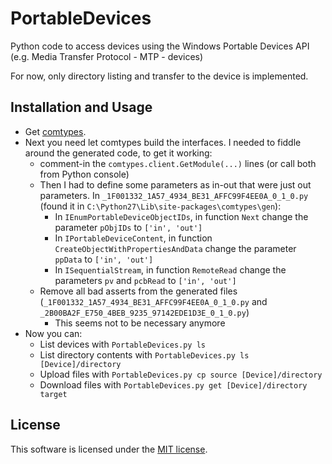 PortableDevices
===============

Python code to access devices using the Windows Portable Devices API  (e.g. Media Transfer Protocol - MTP - devices)

For now, only directory listing and transfer to the device is implemented.

Installation and Usage
----------------------

- Get [comtypes](https://pypi.python.org/pypi/comtypes).
- Next you need let comtypes build the interfaces. I needed to fiddle around the generated code, to get it working:
  - comment-in the `comtypes.client.GetModule(...)` lines (or call both from Python console)
  - Then I had to define some parameters as in-out that were just out parameters. In `_1F001332_1A57_4934_BE31_AFFC99F4EE0A_0_1_0.py` (found it in `C:\Python27\Lib\site-packages\comtypes\gen`):
    - In `IEnumPortableDeviceObjectIDs`, in function `Next` change the parameter `pObjIDs` to `['in', 'out']`
    - In `IPortableDeviceContent`, in function `CreateObjectWithPropertiesAndData` change the parameter `ppData` to `['in', 'out']`
    - In `ISequentialStream`, in function `RemoteRead` change the parameters `pv` and `pcbRead` to `['in', 'out']`
  - Remove all bad asserts from the generated files (`_1F001332_1A57_4934_BE31_AFFC99F4EE0A_0_1_0.py` and `_2B00BA2F_E750_4BEB_9235_97142EDE1D3E_0_1_0.py`)
    - This seems not to be necessary anymore
- Now you can:
  - List devices with `PortableDevices.py ls`
  - List directory contents with `PortableDevices.py ls [Device]/directory`
  - Upload files with `PortableDevices.py cp source [Device]/directory`
  - Download files with `PortableDevices.py get [Device]/directory target`

License
-------

This software is licensed under the [MIT license](https://en.wikipedia.org/wiki/MIT_License).